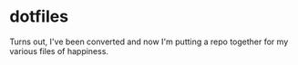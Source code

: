 # dotfiles
Turns out, I've been converted and now I'm putting a repo together for my various files of happiness.
